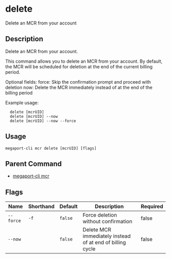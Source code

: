 # delete

Delete an MCR from your account

## Description

Delete an MCR from your account.

This command allows you to delete an MCR from your account. By default, the MCR will be scheduled for deletion at the end of the current billing period.

Optional fields:
  force: Skip the confirmation prompt and proceed with deletion
  now: Delete the MCR immediately instead of at the end of the billing period

Example usage:

```
  delete [mcrUID]
  delete [mcrUID] --now
  delete [mcrUID] --now --force
```


## Usage

```
megaport-cli mcr delete [mcrUID] [flags]
```



## Parent Command

* [megaport-cli mcr](megaport-cli_mcr.md)




## Flags

| Name | Shorthand | Default | Description | Required |
|------|-----------|---------|-------------|----------|
| `--force` | `-f` | `false` | Force deletion without confirmation | false |
| `--now` |  | `false` | Delete MCR immediately instead of at end of billing cycle | false |



